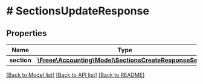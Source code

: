 # # SectionsUpdateResponse

## Properties

Name | Type | Description | Notes
------------ | ------------- | ------------- | -------------
**section** | [**\Freee\Accounting\Model\SectionsCreateResponseSection**](SectionsCreateResponseSection.md) |  | 

[[Back to Model list]](../../README.md#documentation-for-models) [[Back to API list]](../../README.md#documentation-for-api-endpoints) [[Back to README]](../../README.md)


